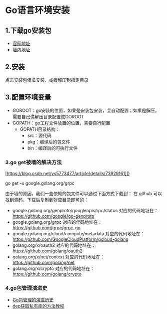 # Go语言环境安装
## 1.下载go安装包
- [官网地址](https://golang.org/dl)
- [墙内地址](https://studygolang.com/dl)

## 2.安装
点击安装包傻瓜安装，或者解压到指定目录

## 3.配置环境变量
- GOROOT：go安装的位置，如果是安装包安装，会自动配置；如果是解压，需要自己讲解压目录配置成GOROOT
- GOPATH：go工程文件放置的位置，需要自行配置
	- GOPATH目录结构：
		- src：源代码
		- pkg：编译后的包文件
		- bin：编译后的可执行文件

### 3.go get被墙的解决方法
[https://blog.csdn.net/ys5773477/article/details/73929161]() 


go get -u google.golang.org/grpc

由于墙的原因，我们一些依赖的包文件可以通过下面方式下载到：
在 github 可以找到源码，下载后复制到对应目录即可的：

- google.golang.org/genproto/googleapis/rpc/status  对应的代码地址在：https://github.com/google/go-genproto
- google.golang.org/grpc 对应的代码地址在： https://github.com/grpc/grpc-go
- google.golang.org/cloud/compute/metadata 对应的代码地址在： https://github.com/GoogleCloudPlatform/gcloud-golang
- golang.org/x/oauth2 对应的代码地址在： https://github.com/golang/oauth2
- golang.org/x/net/context 对应的代码地址在： https://github.com/golang/net
- golang.org/x/crypto 对应的代码地址在： https://github.com/golang/crypto

### 4.go包管理演进史
- [Go包管理的演进历史](https://tonybai.com/2017/06/08/first-glimpse-of-dep/)
- [dep获取私有库的方法教程](https://www.jb51.net/article/127758.htm)